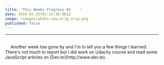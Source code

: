 ```yaml
---
title: 'This Weeks Progress #2    '
date: 2019-05-25T01:31:38.061Z
image: /images/whats-new-orig_orig.png
published: false
---
```

- - -

<br>
&emsp; Another week has gone by and I'm to tell you a few things I learned.   
There's not much to report but I did work on Udacity course and read some JavaScript articles on [Dev.to](http://www.dev.to).
